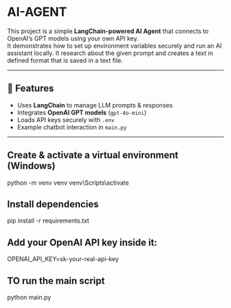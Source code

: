 # AI-AGENT
This project is a simple **LangChain-powered AI Agent** that connects to OpenAI’s GPT models using your own API key.  
It demonstrates how to set up environment variables securely and run an AI assistant locally. 
It research about the given prompt and creates a text in defined format that is saved in a text file.

---

## 📌 Features
- Uses **LangChain** to manage LLM prompts & responses  
- Integrates **OpenAI GPT models** (`gpt-4o-mini`)  
- Loads API keys securely with `.env`  
- Example chatbot interaction in `main.py`  

---
## Create & activate a virtual environment (Windows)
python -m venv venv
venv\Scripts\activate

## Install dependencies

pip install -r requirements.txt


## Add your OpenAI API key inside it:
OPENAI_API_KEY=sk-your-real-api-key

## TO run the main script
python main.py
